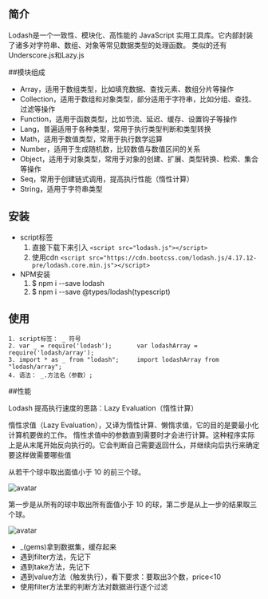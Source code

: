 ## 简介
Lodash是一个一致性、模块化、高性能的 JavaScript 实用工具库。它内部封装了诸多对字符串、数组、对象等常见数据类型的处理函数。
类似的还有Underscore.js和Lazy.js

##模块组成
- Array，适用于数组类型，比如填充数据、查找元素、数组分片等操作
- Collection，适用于数组和对象类型，部分适用于字符串，比如分组、查找、过滤等操作
- Function，适用于函数类型，比如节流、延迟、缓存、设置钩子等操作
- Lang，普遍适用于各种类型，常用于执行类型判断和类型转换
- Math，适用于数值类型，常用于执行数学运算
- Number，适用于生成随机数，比较数值与数值区间的关系
- Object，适用于对象类型，常用于对象的创建、扩展、类型转换、检索、集合等操作
- Seq，常用于创建链式调用，提高执行性能（惰性计算）
- String，适用于字符串类型

## 安装
- script标签   
	1. 直接下载下来引入 `<script src="lodash.js"></script>`
	2. 使用cdn	`<script src="https://cdn.bootcss.com/lodash.js/4.17.12-pre/lodash.core.min.js"></script>`
- NPM安装   
	1. $ npm i --save lodash
	2. $ npm i --save @types/lodash(typescript)

## 使用
	1. script标签： _ 符号
	2. var _ = require('lodash');    	var lodashArray = require('lodash/array');
	3. import * as _ from "lodash";		import lodashArray from "lodash/array";
	4. 语法： _.方法名（参数）;

##性能

Lodash 提高执行速度的思路：Lazy Evaluation（惰性计算）

惰性求值（Lazy Evaluation），又译为惰性计算、懒惰求值，它的目的是要最小化计算机要做的工作。
惰性求值中的参数直到需要时才会进行计算。这种程序实际上是从末尾开始反向执行的。它会判断自己需要返回什么，并继续向后执行来确定要这样做需要哪些值

从若干个球中取出面值小于 10 的前三个球。

![avatar](https://user-gold-cdn.xitu.io/2018/5/31/163b3fda4f502087?imageslim)

第一步是从所有的球中取出所有面值小于 10 的球，第二步是从上一步的结果取三个球。

![avatar](https://user-gold-cdn.xitu.io/2018/5/31/163b3fda1d04f2e7?imageslim)

- _(gems)拿到数据集，缓存起来
- 遇到filter方法，先记下
- 遇到take方法，先记下
- 遇到value方法（触发执行），看下要求：要取出3个数，price<10
- 使用filter方法里的判断方法对数据进行逐个过滤





